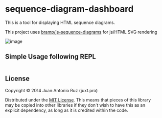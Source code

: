 # sequence-diagram-dashboard

This is a tool for displaying HTML sequence diagrams.

This project uses [bramp/js-sequence-diagrams](https://github.com/bramp/js-sequence-diagrams) for js/HTML SVG rendering


![image](https://dl.dropboxusercontent.com/u/8688858/milesian-sequence-diagram.png)


## Simple Usage following REPL

```clojure

```


## License


Copyright © 2014 Juan Antonio Ruz (juxt.pro)

Distributed under the [MIT License](http://opensource.org/licenses/MIT). This means that pieces of this library may be copied into other libraries if they don't wish to have this as an explicit dependency, as long as it is credited within the code.
